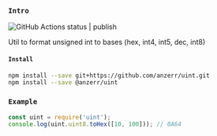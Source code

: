 
### `Intro`
![GitHub Actions status | publish](https://github.com/anzerr/uint/workflows/publish/badge.svg)

Util to format unsigned int to bases (hex, int4, int5, dec, int8)

#### `Install`
``` bash
npm install --save git+https://github.com/anzerr/uint.git
npm install --save @anzerr/uint
```

### `Example`
``` javascript
const uint = require('uint');
console.log(uint.uint8.toHex([10, 100])); // 0A64
````